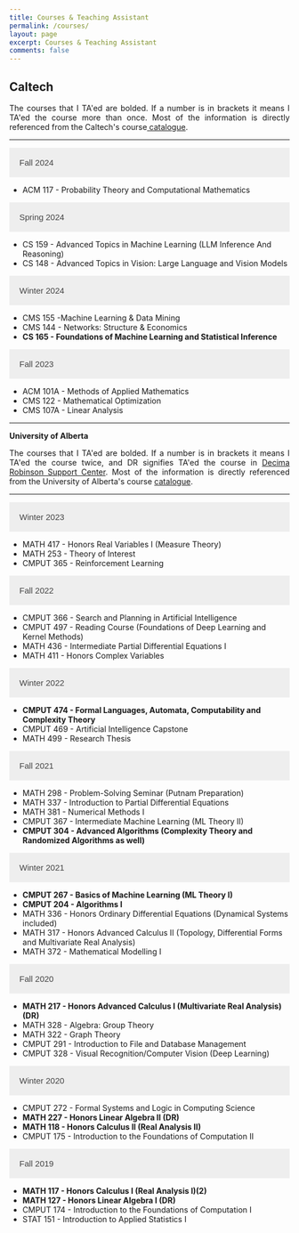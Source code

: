 ```yaml
---
title: Courses & Teaching Assistant
permalink: /courses/
layout: page
excerpt: Courses & Teaching Assistant
comments: false
---
```

## Caltech
<p style="text-align:justify; hyphens: auto;" hspace="30">
The courses that I TA'ed are bolded. If a number is in brackets it means I TA'ed the course more than once. Most of the information is directly referenced from the Caltech's course<a href = "https://www.catalog.caltech.edu/"> catalogue</a>.</p>

<hr>
<html>
<head>
<style>
.collapsible {
  background-color: #eee;
  color: #444;
  cursor: pointer;
  padding: 18px;
  width: 100%;
  border: none;
  text-align: left;
  outline: transparent;
  font-size: 15px;
  transition: background-color 0.1s;
}

.active, .collapsible:hover {
  background-color: transparent;
  outline: transparent;
  color: blue;
}

.content {
  padding: 0 18px;
  display: none;
  overflow: hidden;
  outline: transparent;
  background-color: #f9f9f9;
}
</style>
</head>
<body>

<button class="collapsible">Fall 2024</button>
<div class="content">
  <ul>
    <li>ACM 117 - Probability Theory and Computational 
Mathematics</li>
  </ul>
</div>

<button class="collapsible">Spring 2024</button>
<div class="content">
  <ul>
    <li>CS 159 - Advanced Topics in Machine Learning (LLM Inference And Reasoning)</li>
    <li>CS 148 - Advanced Topics in Vision: Large Language 
and Vision Models</li>
  </ul>
</div>

<button class="collapsible">Winter 2024</button>
<div class="content">
  <ul>
    <li>CMS 155 -Machine Learning & Data Mining</li>
    <li>CMS 144 - Networks: Structure & Economics</li>
    <li><strong>CS 165 - Foundations of Machine Learning and 
Statistical Inference</strong></li>
  </ul>
</div>

<button class="collapsible">Fall 2023</button>
<div class="content">
  <ul>
    <li>ACM 101A - Methods of Applied Mathematics</li>
    <li>CMS 122 - Mathematical Optimization</li>
    <li>CMS 107A - Linear Analysis</li>
  </ul>
</div>

<hr>

<strong> University of Alberta </strong>

<p style="text-align:justify; hyphens: auto;" hspace="30">
The courses that I TA'ed are bolded. If a number is in brackets it means I TA'ed the course twice, and DR signifies TA'ed the course in <a href ="https://www.ualberta.ca/mathematical-and-statistical-sciences/undergraduate-studies/decima-support-centre/index.html"> Decima Robinson Support Center</a>. Most of the information is directly referenced from the University of Alberta's course <a href = "https://apps.ualberta.ca/catalogue/course/math">catalogue</a>.</p>
<hr>


<html>
<head>
<style>
.collapsible {
  background-color: #eee;
  color: #444;
  cursor: pointer;
  padding: 18px;
  width: 100%;
  border: none;
  text-align: left;
  outline: transparent;
  font-size: 15px;
  transition: background-color 0.1s;
}

.active, .collapsible:hover {
  background-color: transparent;
  outline: transparent;
  color: blue;
}

.content {
  padding: 0 18px;
  display: none;
  overflow: hidden;
  outline: transparent;
  background-color: #f9f9f9;
}
</style>
</head>
<body>

<button class="collapsible">Winter 2023</button>
<div class="content">
  <ul>
    <li>MATH 417 - Honors Real Variables I (Measure Theory)</li>
    <li>MATH 253 - Theory of Interest</li>
    <li>CMPUT 365 - Reinforcement Learning</li>
  </ul>
</div>

<button class="collapsible">Fall 2022</button>
<div class="content">
  <ul>
    <li>CMPUT 366 - Search and Planning in Artificial Intelligence</li>
    <li>CMPUT 497 - Reading Course (Foundations of Deep Learning and Kernel Methods)</li>
    <li>MATH 436 - Intermediate Partial Differential Equations I</li>
    <li>MATH 411 - Honors Complex Variables</li>
  </ul>
</div>

<button class="collapsible">Winter 2022</button>
<div class="content">
  <ul>
    <li><strong>CMPUT 474 - Formal Languages, Automata, Computability and Complexity Theory</strong></li>
    <li>CMPUT 469 - Artificial Intelligence Capstone</li>
    <li>MATH 499 - Research Thesis</li>
  </ul>
</div>

<button class="collapsible">Fall 2021</button>
<div class="content">
  <ul>
    <li>MATH 298 - Problem-Solving Seminar (Putnam Preparation)</li>
    <li>MATH 337 - Introduction to Partial Differential Equations</li>
    <li>MATH 381 - Numerical Methods I</li>
    <li>CMPUT 367 - Intermediate Machine Learning (ML Theory II)</li>
    <li><strong>CMPUT 304 - Advanced Algorithms (Complexity Theory and Randomized Algorithms as well)</strong></li>
  </ul>
</div>

<button class="collapsible">Winter 2021</button>
<div class="content">
  <ul>
    <li><strong>CMPUT 267 - Basics of Machine Learning (ML Theory I)</strong></li>
    <li><strong>CMPUT 204 - Algorithms I</strong></li>
    <li>MATH 336 - Honors Ordinary Differential Equations (Dynamical Systems included)</li>
    <li>MATH 317 - Honors Advanced Calculus II (Topology, Differential Forms and Multivariate Real Analysis)</li>
    <li>MATH 372 - Mathematical Modelling I</li>
  </ul>
</div>

<button class="collapsible">Fall 2020</button>
<div class="content">
  <ul>
    <li><strong>MATH 217 - Honors Advanced Calculus I (Multivariate Real Analysis)(DR)</strong></li>
    <li>MATH 328 - Algebra: Group Theory</li>
    <li>MATH 322 - Graph Theory</li>
    <li>CMPUT 291 - Introduction to File and Database Management</li>
    <li>CMPUT 328 - Visual Recognition/Computer Vision (Deep Learning)</li>
  </ul>
</div>

<button class="collapsible">Winter 2020</button>
<div class="content">
  <ul>
    <li>CMPUT 272 - Formal Systems and Logic in Computing Science</li>
    <li><strong>MATH 227 - Honors Linear Algebra II (DR)</strong></li>
    <li><strong>MATH 118 - Honors Calculus II (Real Analysis II)</strong></li>
    <li>CMPUT 175 - Introduction to the Foundations of Computation II</li>
  </ul>
</div>

<button class="collapsible">Fall 2019</button>
<div class="content">
  <ul>
    <li><strong>MATH 117 - Honors Calculus I (Real Analysis I)(2)</strong></li>
    <li><strong>MATH 127 - Honors Linear Algebra I (DR)</strong></li>
    <li>CMPUT 174 - Introduction to the Foundations of Computation I</li>
    <li>STAT 151 - Introduction to Applied Statistics I</li>
  </ul>
</div>

<script>
var coll = document.getElementsByClassName("collapsible");
var i;

for (i = 0; i < coll.length; i++) {
  coll[i].addEventListener("click", function() {
    this.classList.toggle("active");
    var content = this.nextElementSibling;
    if (content.style.display === "block") {
      content.style.display = "none";
    } else {
      content.style.display = "block";
    }
  });
}
</script>

</body>
</html>
